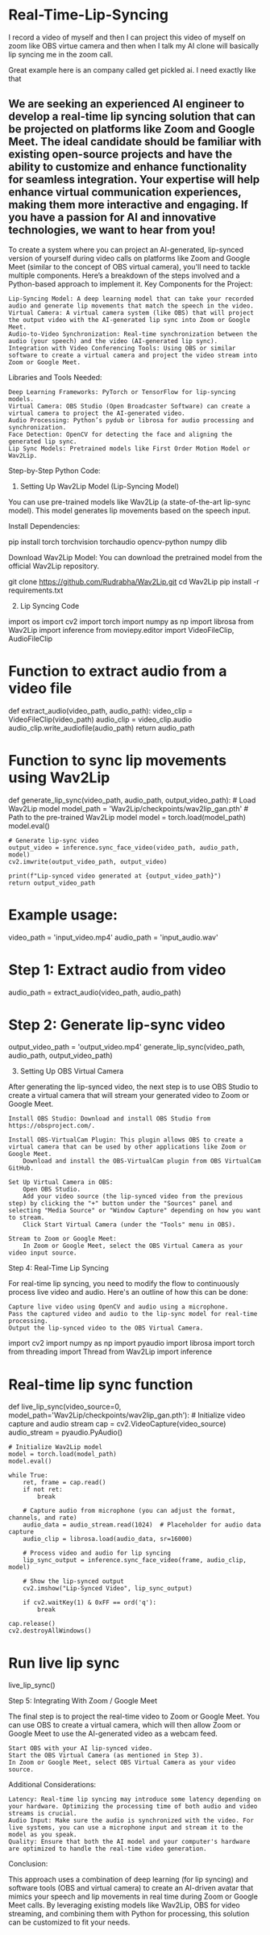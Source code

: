 # Real-Time-Lip-Syncing
 I record a video of myself and then I can project this video of myself on zoom like OBS virtue camera and then when I talk my AI clone will basically lip syncing me in the zoom call.

Great example here is an company called get pickled ai. I need exactly like that

We are seeking an experienced AI engineer to develop a real-time lip syncing solution that can be projected on platforms like Zoom and Google Meet. The ideal candidate should be familiar with existing open-source projects and have the ability to customize and enhance functionality for seamless integration. Your expertise will help enhance virtual communication experiences, making them more interactive and engaging. If you have a passion for AI and innovative technologies, we want to hear from you!
-----------------
To create a system where you can project an AI-generated, lip-synced version of yourself during video calls on platforms like Zoom and Google Meet (similar to the concept of OBS virtual camera), you'll need to tackle multiple components. Here’s a breakdown of the steps involved and a Python-based approach to implement it.
Key Components for the Project:

    Lip-Syncing Model: A deep learning model that can take your recorded audio and generate lip movements that match the speech in the video.
    Virtual Camera: A virtual camera system (like OBS) that will project the output video with the AI-generated lip sync into Zoom or Google Meet.
    Audio-to-Video Synchronization: Real-time synchronization between the audio (your speech) and the video (AI-generated lip sync).
    Integration with Video Conferencing Tools: Using OBS or similar software to create a virtual camera and project the video stream into Zoom or Google Meet.

Libraries and Tools Needed:

    Deep Learning Frameworks: PyTorch or TensorFlow for lip-syncing models.
    Virtual Camera: OBS Studio (Open Broadcaster Software) can create a virtual camera to project the AI-generated video.
    Audio Processing: Python’s pydub or librosa for audio processing and synchronization.
    Face Detection: OpenCV for detecting the face and aligning the generated lip sync.
    Lip Sync Models: Pretrained models like First Order Motion Model or Wav2Lip.

Step-by-Step Python Code:
1. Setting Up Wav2Lip Model (Lip-Syncing Model)

You can use pre-trained models like Wav2Lip (a state-of-the-art lip-sync model). This model generates lip movements based on the speech input.

Install Dependencies:

pip install torch torchvision torchaudio opencv-python numpy dlib

Download Wav2Lip Model: You can download the pretrained model from the official Wav2Lip repository.

git clone https://github.com/Rudrabha/Wav2Lip.git
cd Wav2Lip
pip install -r requirements.txt

2. Lip Syncing Code

import os
import cv2
import torch
import numpy as np
import librosa
from Wav2Lip import inference
from moviepy.editor import VideoFileClip, AudioFileClip

# Function to extract audio from a video file
def extract_audio(video_path, audio_path):
    video_clip = VideoFileClip(video_path)
    audio_clip = video_clip.audio
    audio_clip.write_audiofile(audio_path)
    return audio_path

# Function to sync lip movements using Wav2Lip
def generate_lip_sync(video_path, audio_path, output_video_path):
    # Load Wav2Lip model
    model_path = 'Wav2Lip/checkpoints/wav2lip_gan.pth'  # Path to the pre-trained Wav2Lip model
    model = torch.load(model_path)
    model.eval()

    # Generate lip-sync video
    output_video = inference.sync_face_video(video_path, audio_path, model)
    cv2.imwrite(output_video_path, output_video)

    print(f"Lip-synced video generated at {output_video_path}")
    return output_video_path

# Example usage:
video_path = 'input_video.mp4'
audio_path = 'input_audio.wav'

# Step 1: Extract audio from video
audio_path = extract_audio(video_path, audio_path)

# Step 2: Generate lip-sync video
output_video_path = 'output_video.mp4'
generate_lip_sync(video_path, audio_path, output_video_path)

3. Setting Up OBS Virtual Camera

After generating the lip-synced video, the next step is to use OBS Studio to create a virtual camera that will stream your generated video to Zoom or Google Meet.

    Install OBS Studio: Download and install OBS Studio from https://obsproject.com/.

    Install OBS-VirtualCam Plugin: This plugin allows OBS to create a virtual camera that can be used by other applications like Zoom or Google Meet.
        Download and install the OBS-VirtualCam plugin from OBS VirtualCam GitHub.

    Set Up Virtual Camera in OBS:
        Open OBS Studio.
        Add your video source (the lip-synced video from the previous step) by clicking the "+" button under the "Sources" panel and selecting "Media Source" or "Window Capture" depending on how you want to stream.
        Click Start Virtual Camera (under the "Tools" menu in OBS).

    Stream to Zoom or Google Meet:
        In Zoom or Google Meet, select the OBS Virtual Camera as your video input source.

Step 4: Real-Time Lip Syncing

For real-time lip syncing, you need to modify the flow to continuously process live video and audio. Here's an outline of how this can be done:

    Capture live video using OpenCV and audio using a microphone.
    Pass the captured video and audio to the lip-sync model for real-time processing.
    Output the lip-synced video to the OBS Virtual Camera.

import cv2
import numpy as np
import pyaudio
import librosa
import torch
from threading import Thread
from Wav2Lip import inference

# Real-time lip sync function
def live_lip_sync(video_source=0, model_path='Wav2Lip/checkpoints/wav2lip_gan.pth'):
    # Initialize video capture and audio stream
    cap = cv2.VideoCapture(video_source)
    audio_stream = pyaudio.PyAudio()
    
    # Initialize Wav2Lip model
    model = torch.load(model_path)
    model.eval()

    while True:
        ret, frame = cap.read()
        if not ret:
            break
        
        # Capture audio from microphone (you can adjust the format, channels, and rate)
        audio_data = audio_stream.read(1024)  # Placeholder for audio data capture
        audio_clip = librosa.load(audio_data, sr=16000)

        # Process video and audio for lip syncing
        lip_sync_output = inference.sync_face_video(frame, audio_clip, model)
        
        # Show the lip-synced output
        cv2.imshow("Lip-Synced Video", lip_sync_output)

        if cv2.waitKey(1) & 0xFF == ord('q'):
            break

    cap.release()
    cv2.destroyAllWindows()

# Run live lip sync
live_lip_sync()

Step 5: Integrating With Zoom / Google Meet

The final step is to project the real-time video to Zoom or Google Meet. You can use OBS to create a virtual camera, which will then allow Zoom or Google Meet to use the AI-generated video as a webcam feed.

    Start OBS with your AI lip-synced video.
    Start the OBS Virtual Camera (as mentioned in Step 3).
    In Zoom or Google Meet, select OBS Virtual Camera as your video source.

Additional Considerations:

    Latency: Real-time lip syncing may introduce some latency depending on your hardware. Optimizing the processing time of both audio and video streams is crucial.
    Audio Input: Make sure the audio is synchronized with the video. For live systems, you can use a microphone input and stream it to the model as you speak.
    Quality: Ensure that both the AI model and your computer's hardware are optimized to handle the real-time video generation.

Conclusion:

This approach uses a combination of deep learning (for lip syncing) and software tools (OBS and virtual camera) to create an AI-driven avatar that mimics your speech and lip movements in real time during Zoom or Google Meet calls. By leveraging existing models like Wav2Lip, OBS for video streaming, and combining them with Python for processing, this solution can be customized to fit your needs.
